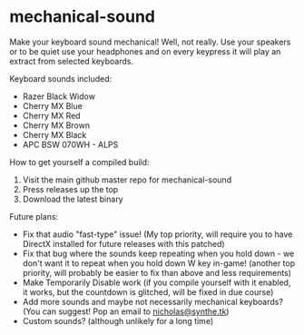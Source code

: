 mechanical-sound
================

Make your keyboard sound mechanical! Well, not really. Use your speakers or to be quiet use your headphones and on every keypress it will play an extract from selected keyboards.

Keyboard sounds included:
* Razer Black Widow
* Cherry MX Blue
* Cherry MX Red
* Cherry MX Brown
* Cherry MX Black
* APC BSW 070WH - ALPS

How to get yourself a compiled build:
1. Visit the main github master repo for mechanical-sound
2. Press releases up the top
3. Download the latest binary

Future plans:
* Fix that audio "fast-type" issue! (My top priority, will require you to have DirectX installed for future releases with this patched)
* Fix that bug where the sounds keep repeating when you hold down - we don't want it to repeat when you hold down W key in-game! (another top priority, will probably be easier to fix than above and less requirements)
* Make Temporarily Disable work (if you compile yourself with it enabled, it works, but the countdown is glitched, will be fixed in due course)
* Add more sounds and maybe not necessarily mechanical keyboards? (You can suggest! Pop an email to nicholas@synthe.tk)
* Custom sounds? (although unlikely for a long time)
